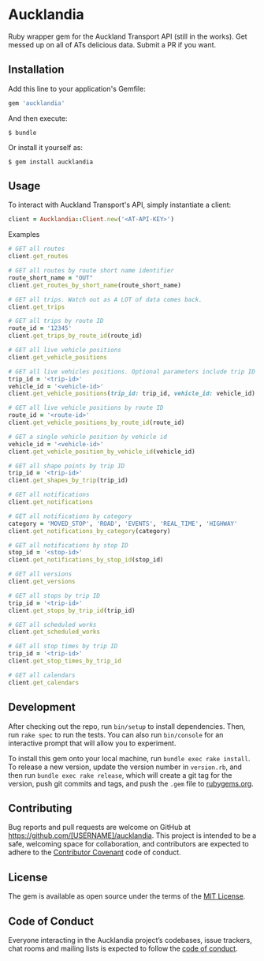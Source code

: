 # Aucklandia

Ruby wrapper gem for the Auckland Transport API (still in the works). Get messed up on all of ATs delicious data. Submit a PR if you want.

## Installation

Add this line to your application's Gemfile:

```ruby
gem 'aucklandia'
```

And then execute:

    $ bundle

Or install it yourself as:

    $ gem install aucklandia

## Usage

To interact with Auckland Transport's API, simply instantiate a client:

```ruby
client = Aucklandia::Client.new('<AT-API-KEY>')
```

Examples

```ruby
# GET all routes
client.get_routes

# GET all routes by route short name identifier
route_short_name = "OUT"
client.get_routes_by_short_name(route_short_name)

# GET all trips. Watch out as A LOT of data comes back.
client.get_trips

# GET all trips by route ID
route_id = '12345'
client.get_trips_by_route_id(route_id)

# GET all live vehicle positions
client.get_vehicle_positions

# GET all live vehicles positions. Optional parameters include trip ID or vehicle ID
trip_id = '<trip-id>'
vehicle_id = '<vehicle-id>'
client.get_vehicle_positions(trip_id: trip_id, vehicle_id: vehicle_id)

# GET all live vehicle positions by route ID
route_id = '<route-id>'
client.get_vehicle_positions_by_route_id(route_id)

# GET a single vehicle position by vehicle id
vehicle_id = '<vehicle-id>'
client.get_vehicle_position_by_vehicle_id(vehicle_id)

# GET all shape points by trip ID
trip_id = '<trip-id>'
client.get_shapes_by_trip(trip_id)

# GET all notifications
client.get_notifications

# GET all notifications by category
category = 'MOVED_STOP', 'ROAD', 'EVENTS', 'REAL_TIME', 'HIGHWAY'
client.get_notifications_by_category(category)

# GET all notifications by stop ID
stop_id = '<stop-id>'
client.get_notifications_by_stop_id(stop_id)

# GET all versions
client.get_versions

# GET all stops by trip ID
trip_id = '<trip-id>'
client.get_stops_by_trip_id(trip_id)

# GET all scheduled works
client.get_scheduled_works

# GET all stop times by trip ID
trip_id = '<trip-id>'
client.get_stop_times_by_trip_id

# GET all calendars
client.get_calendars
```

## Development

After checking out the repo, run `bin/setup` to install dependencies. Then, run `rake spec` to run the tests. You can also run `bin/console` for an interactive prompt that will allow you to experiment.

To install this gem onto your local machine, run `bundle exec rake install`. To release a new version, update the version number in `version.rb`, and then run `bundle exec rake release`, which will create a git tag for the version, push git commits and tags, and push the `.gem` file to [rubygems.org](https://rubygems.org).

## Contributing

Bug reports and pull requests are welcome on GitHub at https://github.com/[USERNAME]/aucklandia. This project is intended to be a safe, welcoming space for collaboration, and contributors are expected to adhere to the [Contributor Covenant](http://contributor-covenant.org) code of conduct.

## License

The gem is available as open source under the terms of the [MIT License](https://opensource.org/licenses/MIT).

## Code of Conduct

Everyone interacting in the Aucklandia project’s codebases, issue trackers, chat rooms and mailing lists is expected to follow the [code of conduct](https://github.com/[USERNAME]/aucklandia/blob/master/CODE_OF_CONDUCT.md).
